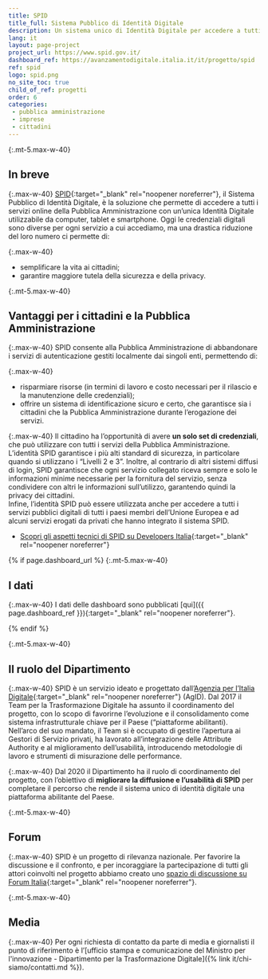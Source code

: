 ```yaml
---
title: SPID
title_full: Sistema Pubblico di Identità Digitale
description: Un sistema unico di Identità Digitale per accedere a tutti i servizi della Pubblica Amministrazione in modo semplice e sicuro
lang: it
layout: page-project
project_url: https://www.spid.gov.it/
dashboard_ref: https://avanzamentodigitale.italia.it/it/progetto/spid
ref: spid
logo: spid.png
no_site_toc: true
child_of_ref: progetti
order: 6
categories:
 - pubblica amministrazione
 - imprese
 - cittadini
---
```


{:.mt-5.max-w-40}
## In breve

{:.max-w-40}
[SPID](https://www.spid.gov.it/){:target="_blank" rel="noopener noreferrer"}, il Sistema Pubblico di Identità Digitale, è la soluzione che permette di accedere a tutti i servizi online della Pubblica Amministrazione con un’unica Identità Digitale utilizzabile da computer, tablet e smartphone. Oggi le credenziali digitali sono diverse per ogni servizio a cui accediamo, ma una drastica riduzione del loro numero ci permette di:

{:.max-w-40}
* semplificare la vita ai cittadini;
* garantire maggiore tutela della sicurezza e della privacy.

{:.mt-5.max-w-40}
## Vantaggi per i cittadini e la Pubblica Amministrazione

{:.max-w-40}
SPID consente alla Pubblica Amministrazione di abbandonare i servizi di autenticazione gestiti localmente dai singoli enti, permettendo di:

{:.max-w-40}
* risparmiare risorse (in termini di lavoro e costo necessari per il rilascio e la manutenzione delle credenziali);
* offrire un sistema di identificazione sicuro e certo, che garantisce sia i cittadini che la Pubblica Amministrazione durante l’erogazione dei servizi.

{:.max-w-40}
Il cittadino ha l’opportunità di avere **un solo set di credenziali**, che può utilizzare con tutti i servizi della Pubblica Amministrazione. L’identità SPID garantisce i più alti standard di sicurezza, in particolare quando si utilizzano i “Livelli 2 e 3”. Inoltre, al contrario di altri sistemi diffusi di login, SPID garantisce che ogni servizio collegato riceva sempre e solo le informazioni minime necessarie per la fornitura del servizio, senza condividere con altri le informazioni sull’utilizzo, garantendo quindi la privacy dei cittadini.  
Infine, l’identità SPID può essere utilizzata anche per accedere a tutti i servizi pubblici digitali di tutti i paesi membri dell’Unione Europea e ad alcuni servizi erogati da privati che hanno integrato il sistema SPID.

* [Scopri gli aspetti tecnici di SPID su Developers Italia](https://developers.italia.it/it/spid/){:target="_blank" rel="noopener noreferrer"}

{% if page.dashboard_url %}
{:.mt-5.max-w-40}
## I dati

{:.max-w-40}
I dati delle dashboard sono pubblicati [qui]({{ page.dashboard_ref }}){:target="_blank" rel="noopener noreferrer"}.

{% endif %}

{:.mt-5.max-w-40}
## Il ruolo del Dipartimento

{:.max-w-40}
SPID è un servizio ideato e progettato dall’[Agenzia per l’Italia Digitale](http://www.agid.gov.it){:target="_blank" rel="noopener noreferrer"} (AgID). Dal 2017 il Team per la Trasformazione Digitale ha assunto il coordinamento del progetto, con lo scopo di favorirne l’evoluzione e il consolidamento come sistema infrastrutturale chiave per il Paese (“piattaforme abilitanti).  
Nell’arco del suo mandato, il Team si è occupato di gestire l’apertura ai Gestori di Servizio privati, ha lavorato all’integrazione delle Attribute Authority e al miglioramento dell’usabilità, introducendo metodologie di lavoro e strumenti di misurazione delle performance.

{:.max-w-40}
Dal 2020 il Dipartimento ha il ruolo di coordinamento del progetto, con l’obiettivo di **migliorare la diffusione e l’usabilità di SPID** per completare il percorso che rende il sistema unico di identità digitale una piattaforma abilitante del Paese. 

{:.mt-5.max-w-40}
## Forum

{:.max-w-40}
SPID è un progetto di rilevanza nazionale. Per favorire la discussione e il confronto, e per incoraggiare la partecipazione di tutti gli attori coinvolti nel progetto abbiamo creato uno [spazio di discussione su Forum Italia](https://forum.italia.it/c/spid){:target="_blank" rel="noopener noreferrer"}.

{:.mt-5.max-w-40}
## Media

{:.max-w-40}
Per ogni richiesta di contatto da parte di media e giornalisti il punto di riferimento è l’[ufficio stampa e comunicazione del Ministro per l'innovazione - Dipartimento per la Trasformazione Digitale]({% link it/chi-siamo/contatti.md %}).

